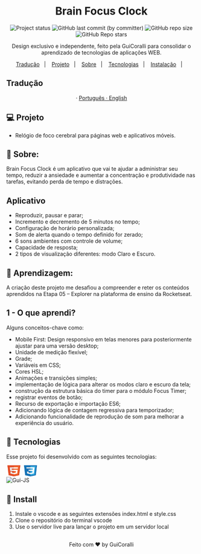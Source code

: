 <h1 align="center">  Brain Focus Clock </h1>



<p align="center">
	  <img alt="Project status" src="https://img.shields.io/badge/Status-Finalizado-green">
	  <img alt="GitHub last commit (by committer)" src="https://img.shields.io/github/last-commit/GuiCoralli/Brain-Focus-Clock-">
	  <img alt="GitHub repo size" src="https://img.shields.io/github/repo-size/GuiCoralli/Brain-Focus-Clock">
	  <img alt="GitHub Repo stars" src="https://img.shields.io/github/stars/GuiCoralli%1FBrain-Focus-Clock?style=social">
</p>





<p align="center">
 Design exclusivo e independente, feito pela GuiCoralli para consolidar o aprendizado de tecnologias de aplicações WEB.
 </p>

 <p align="center">
  <a href="#-Translation">Tradução</a>&nbsp;&nbsp;&nbsp;|&nbsp;&nbsp;&nbsp;
  <a href="#-Project">Projeto</a>&nbsp;&nbsp;&nbsp;|&nbsp;&nbsp;&nbsp;
  <a href="#-About">Sobre</a>&nbsp;&nbsp;&nbsp;|&nbsp;&nbsp;&nbsp;
  <a href="#-Technologies">Tecnologias</a>&nbsp;&nbsp;&nbsp;|&nbsp;&nbsp;&nbsp;
  <a href="#-Install">Instalação</a>&nbsp;&nbsp;&nbsp;|&nbsp;&nbsp;&nbsp;
</p>


 ## Tradução 
 <p align="center">
   ·
  <a href="https://github.com/GuiCoralli/Clash_of_Cars/blob/main/readme-pt-br.md"> Português
  ·
  <a href="https://github.com/GuiCoralli/Clash_of_Cars/blob/main/README.md"> English
  </a>

##


## 💻 Projeto
  * Relógio de foco cerebral para páginas web e aplicativos móveis.

## 📜 Sobre:

Brain Focus Clock é um aplicativo que vai te ajudar a administrar seu tempo, reduzir a ansiedade e aumentar a concentração e produtividade nas tarefas, evitando perda de tempo e distrações.

## Aplicativo

* Reproduzir, pausar e parar;
* Incremento e decremento de 5 minutos no tempo;
* Configuração de horário personalizada;
* Som de alerta quando o tempo definido for zerado;
* 6 sons ambientes com controle de volume;
* Capacidade de resposta;
* 2 tipos de visualização diferentes: modo Claro e Escuro.

## 🧠 Aprendizagem:

A criação deste projeto me desafiou a compreender e reter os conteúdos aprendidos na Etapa 05 – Explorer na plataforma de ensino da Rocketseat.

## 1 - O que aprendi?

Alguns conceitos-chave como:

* Mobile First: Design responsivo em telas menores para posteriormente ajustar para uma versão desktop;
* Unidade de medição flexível;
* Grade;
* Variáveis ​​em CSS;
* Cores HSL;
* Animações e transições simples;
* implementação de lógica para alterar os modos claro e escuro da tela;
* construção da estrutura básica do timer para o módulo Focus Timer;
* registrar eventos de botão;
* Recurso de exportação e importação ES6;
* Adicionando lógica de contagem regressiva para temporizador;
* Adicionando funcionalidade de reprodução de som para melhorar a experiência do usuário.


## 🚀 Tecnologias
Esse projeto foi desenvolvido com as seguintes tecnologias:

 <div>
 <img align="center" alt="Gui-HTML" height="30" width="40" src="https://raw.githubusercontent.com/devicons/devicon/master/icons/html5/html5-original.svg">
  <img align="center" alt="Gui-CSS" height="30" width="40" src="https://raw.githubusercontent.com/devicons/devicon/master/icons/css3/css3-original.svg">
 </div>  
 <img align="center" alt="Gui-JS" height="30" width="40" src="https://raw.githubusercontent.com/devicons/devicon/master/icons/js/js-original.svg">
 </div>
 
 

## 💾 Install

1) Instale o vscode e as seguintes extensões index.html e style.css
2) Clone o repositório do terminal vscode
3) Use o servidor live para lançar o projeto em um servidor local
 
 ##
 
<footer>
 <p align="center"> Feito com ♥ by GuiCoralli 
 </p>
</footer>
